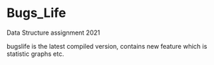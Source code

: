 # Bugs_Life
Data Structure assignment 2021


bugslife is the latest compiled version, contains new feature which is statistic graphs etc. 
